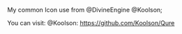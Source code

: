 My common Icon use from @DivineEngine @Koolson;

You can visit:
@Koolson: https://github.com/Koolson/Qure
